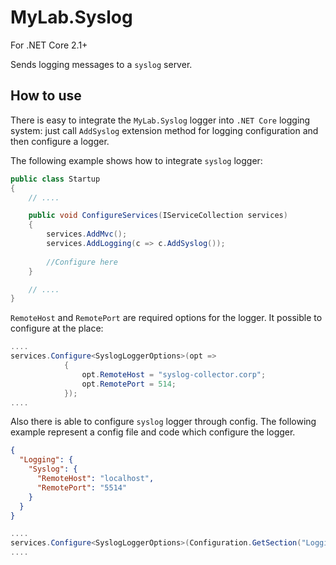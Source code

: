 # MyLab.Syslog

For .NET Core 2.1+

Sends logging messages to a `syslog` server.

## How to use

There is easy to integrate the `MyLab.Syslog` logger into `.NET Core` logging system: just call `AddSyslog` extension method for logging configuration and then configure a logger.

The following example shows how to integrate `syslog` logger:

```C#
public class Startup
{
    // ....

    public void ConfigureServices(IServiceCollection services)
    {
        services.AddMvc();
        services.AddLogging(c => c.AddSyslog());
        
        //Configure here
    }

    // ....
}
```

`RemoteHost` and `RemotePort` are required options for the logger. It possible to configure at the place:

```C#
....
services.Configure<SyslogLoggerOptions>(opt =>
            {
                opt.RemoteHost = "syslog-collector.corp";
                opt.RemotePort = 514;
            });
....
```

Also there is able to configure `syslog` logger through config. The following example represent a config file and code which configure the logger.

```json
{
  "Logging": {
    "Syslog": {
      "RemoteHost": "localhost",
      "RemotePort": "5514"
    }
  }
}
```

```C#
....
services.Configure<SyslogLoggerOptions>(Configuration.GetSection("Logging:Syslog"));
....
```

